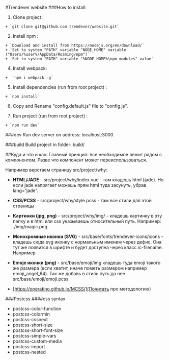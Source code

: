 #Trendever website
###How to install:

  1. Clone project :

    + `git clone git@github.com:trendever/website.git`


  2. Install npm :

    + `Download and install from https://nodejs.org/en/download/`
    + `Set to system "PATH" variable "NODE_HOME" variable ("Users/%user%/AppData/Roaming/npm")`
    + `Set to system "PATH" variable "%NODE_HOME%\npm_modules" value`

  4. Install webpack:

    +  `npm i webpack -g`

  5. Install dependencies (run from root project) :

    + `npm install`

  6. Copy and Rename "config.default.js" file to "config.js".

  7. Run project (run from root project) :

    + `npm run dev`


###dev
  Run dev server on address: localhost:3000.

###build
  Build project in folder: build/


##Куда и что и как:
Главный принцип: все необходимое лежит рядом с компонентом. Разве что компонент может переиспользоваться.

Например верстаем страницу src/project/why:

 - **HTML/JADE** -  src/project/why/index.vue - там кладешь html (jade). Но если jade напрягает можешь прям html туда засунуть, убрав lang=“jade”.

 - **CSS/PCSS** - src/project/why/style.pcss - там все стили для этой страницы

 - **Картинки (jpg, png)** - src/project/why/img/ - кладешь картинку в эту папку и в  html или css указываешь относительный путь. Например: ./img/magic.png

 - **Монохромные иконки (SVG)** - src/base/fonts/trendever-icons/icons - кладешь сюда svg иконку с нормальным именем через дефис. Она тут же появится в шрифте и будет доступна через класс ic-filename. Например <i class=“ic-magic”></i>

 - **Emoje иконки (png)** - src/base/emoji/img кладешь туда emoji такого же размера (если хватит, иначе пометь размером например emoji_angel_64). Так же добавь в стиль путь до нее src/base/emoji/emoji.pcss

 - [https://operatino.github.io/MCSS/](Почитать про методологию)



###Postcss
####css syntax

  + postcss-color-function
  + postcss-colormin
  + postcss-cssnext
  + postcss-short-size
  + postcss-short-font-size
  + postcss-simple-vars
  + postcss-custom-media
  + postcss-import
  + postcss-nested


